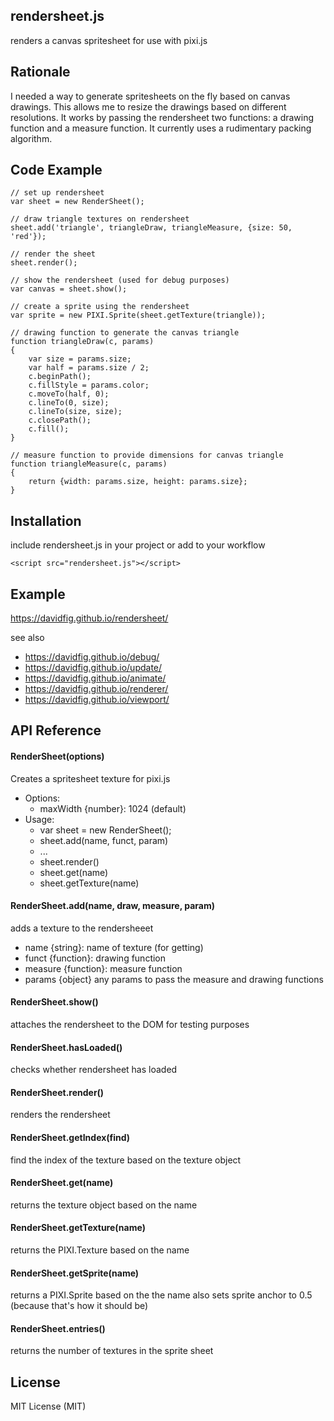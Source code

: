 ## rendersheet.js
renders a canvas spritesheet for use with pixi.js

## Rationale
I needed a way to generate spritesheets on the fly based on canvas drawings. This allows me to resize the drawings based on different resolutions. It works by passing the rendersheet two functions: a drawing function and a measure function. It currently uses a rudimentary packing algorithm.

## Code Example

    // set up rendersheet
    var sheet = new RenderSheet();

    // draw triangle textures on rendersheet
    sheet.add('triangle', triangleDraw, triangleMeasure, {size: 50, 'red'});

    // render the sheet
    sheet.render();

    // show the rendersheet (used for debug purposes)
    var canvas = sheet.show();

    // create a sprite using the rendersheet
    var sprite = new PIXI.Sprite(sheet.getTexture(triangle));

    // drawing function to generate the canvas triangle
    function triangleDraw(c, params)
    {
        var size = params.size;
        var half = params.size / 2;
        c.beginPath();
        c.fillStyle = params.color;
        c.moveTo(half, 0);
        c.lineTo(0, size);
        c.lineTo(size, size);
        c.closePath();
        c.fill();
    }

    // measure function to provide dimensions for canvas triangle
    function triangleMeasure(c, params)
    {
        return {width: params.size, height: params.size};
    }

## Installation
include rendersheet.js in your project or add to your workflow

    <script src="rendersheet.js"></script>

## Example
https://davidfig.github.io/rendersheet/

see also

* https://davidfig.github.io/debug/
* https://davidfig.github.io/update/
* https://davidfig.github.io/animate/
* https://davidfig.github.io/renderer/
* https://davidfig.github.io/viewport/

## API Reference

#### RenderSheet(options)
Creates a spritesheet texture for pixi.js
* Options:
  - maxWidth {number}: 1024 (default)
* Usage:
  - var sheet = new RenderSheet();
  - sheet.add(name, funct, param)
  - ...
  - sheet.render()
  - sheet.get(name)
  - sheet.getTexture(name)

#### RenderSheet.add(name, draw, measure, param)
adds a texture to the rendersheeet
* name {string}: name of texture (for getting)
* funct {function}: drawing function
* measure {function}: measure function
* params {object} any params to pass the measure and drawing functions

#### RenderSheet.show()
attaches the rendersheet to the DOM for testing purposes

#### RenderSheet.hasLoaded()
checks whether rendersheet has loaded

#### RenderSheet.render()
renders the rendersheet

#### RenderSheet.getIndex(find)
find the index of the texture based on the texture object

#### RenderSheet.get(name)
returns the texture object based on the name

#### RenderSheet.getTexture(name)
returns the PIXI.Texture based on the name

#### RenderSheet.getSprite(name)
returns a PIXI.Sprite based on the the name
also sets sprite anchor to 0.5 (because that's how it should be)

#### RenderSheet.entries()
returns the number of textures in the sprite sheet

## License
MIT License (MIT)